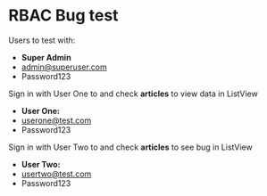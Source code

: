# RBAC Bug test

Users to test with:

- **Super Admin**
- admin@superuser.com
- Password123

Sign in with User One to and check **articles** to view data in ListView

- **User One:**
- userone@test.com
- Password123

Sign in with User Two to and check **articles** to see bug in ListView

- **User Two:**
- usertwo@test.com
- Password123
